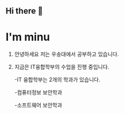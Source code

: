## Hi there 👋
# I'm minu
  1. 안녕하세요 저는 우송대에서 공부하고 있습니다.
  2. 지금은 IT융합학부의 수업을 진행 중입니다.
     
     -IT 융합학부는 2개의 학과가 있습니다.
     
     -컴퓨터정보 보안학과
     
     -소프트웨어 보안학과

<!--
**MinwooKim02/MinwooKim02** is a ✨ _special_ ✨ repository because its `README.md` (this file) appears on your GitHub profile.

Here are some ideas to get you started:

- 🔭 I’m currently working on ...
- 🌱 I’m currently learning ...
- 👯 I’m looking to collaborate on ...
- 🤔 I’m looking for help with ...
- 💬 Ask me about ...
- 📫 How to reach me: ...
- 😄 Pronouns: ...
- ⚡ Fun fact: ...
-->
